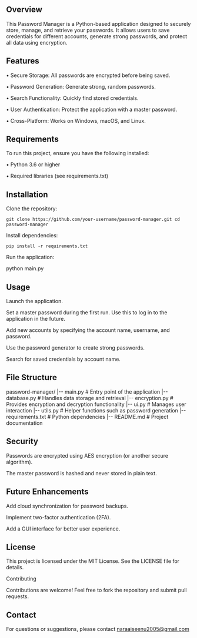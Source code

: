 ## Overview

This Password Manager is a Python-based application designed to securely store, manage, and retrieve your passwords. It allows users to save credentials for different accounts, generate strong passwords, and protect all data using encryption.

## Features

• Secure Storage: All passwords are encrypted before being saved.

• Password Generation: Generate strong, random passwords.

• Search Functionality: Quickly find stored credentials.

• User Authentication: Protect the application with a master password.

• Cross-Platform: Works on Windows, macOS, and Linux.

## Requirements

To run this project, ensure you have the following installed:

 • Python 3.6 or higher

 • Required libraries (see requirements.txt)

## Installation

Clone the repository:

``git clone https://github.com/your-username/password-manager.git
cd password-manager``

Install dependencies:

```pip install -r requirements.txt```

Run the application:

python main.py

## Usage

Launch the application.

Set a master password during the first run. Use this to log in to the application in the future.

Add new accounts by specifying the account name, username, and password.

Use the password generator to create strong passwords.

Search for saved credentials by account name.

## File Structure

password-manager/
|-- main.py             # Entry point of the application
|-- database.py         # Handles data storage and retrieval
|-- encryption.py       # Provides encryption and decryption functionality
|-- ui.py               # Manages user interaction
|-- utils.py            # Helper functions such as password generation
|-- requirements.txt    # Python dependencies
|-- README.md           # Project documentation

## Security

Passwords are encrypted using AES encryption (or another secure algorithm).

The master password is hashed and never stored in plain text.

## Future Enhancements

Add cloud synchronization for password backups.

Implement two-factor authentication (2FA).

Add a GUI interface for better user experience.

## License

This project is licensed under the MIT License. See the LICENSE file for details.

Contributing

Contributions are welcome! Feel free to fork the repository and submit pull requests.

## Contact

For questions or suggestions, please contact naraaiseenu2005@gmail.com

